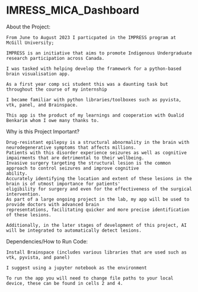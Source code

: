 # IMRESS_MICA_Dashboard
About the Project: 

    From June to August 2023 I particpated in the IMPRESS program at McGill University; 
	
    IMPRESS is an initiative that aims to promote Indigenous Undergraduate research participation across Canada.
	
    I was tasked with helping develop the framework for a python-based brain visualisation app.
	
    As a first year comp sci student this was a daunting task but throughout the course of my internship 
	
    I became familiar with python libraries/toolboxes such as pyvista, vtk, panel, and Brainspace.
	
    This app is the product of my learnings and cooperation with Oualid Benkarim whom I owe many thanks to.


Why is this Project Important?

	Drug-resistant epilepsy is a structural abnormality in the brain with neurodegenerative symptoms that affects millions.
	Patients with this disorder experience seizures as well as cognitive impairments that are detrimental to their wellbeing.
	Invasive surgery targeting the structural lesion is the common approach to control seizures and improve cognitive 		 
    ability.
	Accurately identifying the location and extent of these lesions in the brain is of utmost importance for patients' 
	eligibility for surgery and even for the effectiveness of the surgical intervention. 
	As part of a large ongoing project in the lab, my app will be used to provide doctors with advanced brain 		
	representations, facilitating quicker and more precise identification of these lesions. 

	Additionally, in the later stages of development of this project, AI will be integrated to automatically detect lesions.


Dependencies/How to Run Code:

    Install Brainspace (includes various libraries that are used such as vtk, pyvista, and panel)
	
    I suggest using a jupyter notebook as the environment
	
    To run the app you will need to change file paths to your local device, these can be found in cells 2 and 4.


